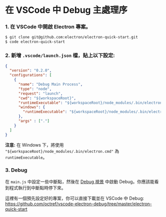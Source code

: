 # 在 VSCode 中 Debug 主處理序

### 1. 在 VSCode 中開啟 Electron 專案。

```sh
$ git clone git@github.com:electron/electron-quick-start.git
$ code electron-quick-start
```

### 2. 新增 `.vscode/launch.json` 檔，貼上以下設定:

```json
{
  "version": "0.2.0",
  "configurations": [
    {
      "name": "Debug Main Process",
      "type": "node",
      "request": "launch",
      "cwd": "${workspaceRoot}",
      "runtimeExecutable": "${workspaceRoot}/node_modules/.bin/electron",
      "windows": {
        "runtimeExecutable": "${workspaceRoot}/node_modules/.bin/electron.cmd"
      },
      "args" : ["."]
    }
  ]
}
```

**注意:** 在 Windows 下，將使用 `"${workspaceRoot}/node_modules/.bin/electron.cmd"` 為 `runtimeExecutable`。

### 3. Debug

在 `main.js` 中設定一些中斷點，然後在 [Debug 視景](https://code.visualstudio.com/docs/editor/debugging) 中啟動 Debug。你應該能看到程式執行到中斷點時停下來。

這裡有一個預先設定好的專案，你可以直接下載並在 VSCode 中 Debug: https://github.com/octref/vscode-electron-debug/tree/master/electron-quick-start